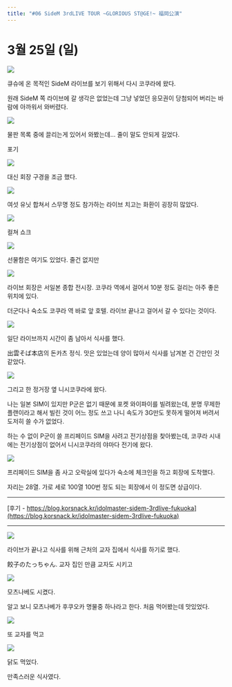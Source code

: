 ```yaml
---
title: "#06 SideM 3rdLIVE TOUR ~GLORIOUS ST@GE!~ 福岡公演"
---
```


# 3월 25일 (일)

![](/photos/180323-kyusyu/06_01.jpg)

큐슈에 온 목적인 SideM 라이브를 보기 위해서 다시 코쿠라에 왔다.

원래 SideM 쪽 라이브에 갈 생각은 없었는데 그냥 넣었던 응모권이 당첨되어 버리는 바람에 아까워서 와버렸다.

![](/photos/180323-kyusyu/06_02.jpg)

물판 목록 중에 끌리는게 있어서 와봤는데... 줄이 말도 안되게 길었다.

포기

![](/photos/180323-kyusyu/06_03.jpg)

대신 회장 구경을 조금 했다.

![](/photos/180323-kyusyu/06_04.jpg)

여섯 유닛 합쳐서 스무명 정도 참가하는 라이브 치고는 화환이 굉장히 많았다.

![](/photos/180323-kyusyu/06_05.jpg)

컬쳐 쇼크

![](/photos/180323-kyusyu/06_06.jpg)

선물함은 여기도 있었다. 줄건 없지만

![](/photos/180323-kyusyu/06_07.jpg)

라이브 회장은 서일본 종합 전시장. 코쿠라 역에서 걸어서 10분 정도 걸리는 아주 좋은 위치에 있다.

더군다나 숙소도 코쿠라 역 바로 앞 호텔. 라이브 끝나고 걸어서 갈 수 있다는 것이다.

![](/photos/180323-kyusyu/06_08.jpg)

일단 라이브까지 시간이 좀 남아서 식사를 했다.

出雲そば本店의 돈카츠 정식. 맛은 있었는데 양이 많아서 식사를 남겨본 건 간만인 것 같았다.

![](/photos/180323-kyusyu/06_09.jpg)

그리고 한 정거장 옆 니시코쿠라에 왔다.

나는 일본 SIM이 있지만 P군은 없기 때문에 포켓 와이파이를 빌려왔는데, 분명 무제한 플랜이라고 해서 빌린 것이 어느 정도 쓰고 나니 속도가 3G만도 못하게 떨어져 버려서 도저히 쓸 수가 없었다.

하는 수 없이 P군이 쓸 프리페이드 SIM을 사려고 전기상점을 찾아봤는데, 코쿠라 시내에는 전기상점이 없어서 니시코쿠라의 야마다 전기에 왔다.

![](/photos/180323-kyusyu/06_10.jpg)

프리페이드 SIM을 좀 사고 오락실에 있다가 숙소에 체크인을 하고 회장에 도착했다.

자리는 28열. 가로 세로 100열 100번 정도 되는 회장에서 이 정도면 상급이다.

---

[후기 - https://blog.korsnack.kr/idolmaster-sidem-3rdlive-fukuoka](https://blog.korsnack.kr/idolmaster-sidem-3rdlive-fukuoka)

---

![](/photos/180323-kyusyu/06_11.jpg)

라이브가 끝나고 식사를 위해 근처의 교자 집에서 식사를 하기로 했다.

餃子のたっちゃん. 교자 집인 만큼 교자도 시키고

![](/photos/180323-kyusyu/06_12.jpg)

모츠나베도 시켰다.

알고 보니 모츠나베가 후쿠오카 명물중 하나라고 한다. 처음 먹어봤는데 맛있었다.

![](/photos/180323-kyusyu/06_13.jpg)

또 교자를 먹고

![](/photos/180323-kyusyu/06_14.jpg)

닭도 먹었다.

만족스러운 식사였다.
